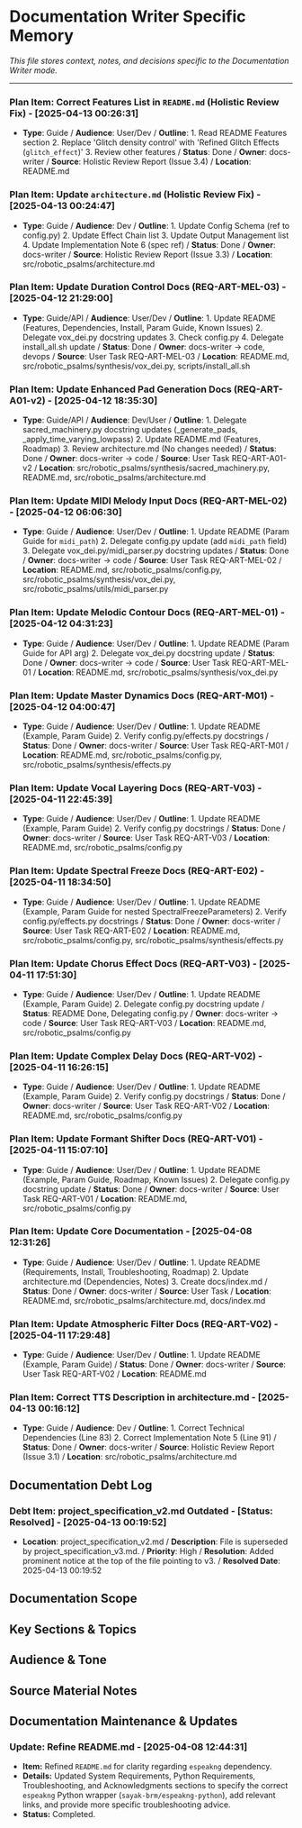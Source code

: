 # Documentation Writer Specific Memory

*This file stores context, notes, and decisions specific to the Documentation Writer mode.*

---


### Plan Item: Correct Features List in `README.md` (Holistic Review Fix) - [2025-04-13 00:26:31]
- **Type**: Guide / **Audience**: User/Dev / **Outline**: 1. Read README Features section 2. Replace 'Glitch density control' with 'Refined Glitch Effects (`glitch_effect`)' 3. Review other features / **Status**: Done / **Owner**: docs-writer / **Source**: Holistic Review Report (Issue 3.4) / **Location**: README.md


### Plan Item: Update `architecture.md` (Holistic Review Fix) - [2025-04-13 00:24:47]
- **Type**: Guide / **Audience**: Dev / **Outline**: 1. Update Config Schema (ref to config.py) 2. Update Effect Chain list 3. Update Output Management list 4. Update Implementation Note 6 (spec ref) / **Status**: Done / **Owner**: docs-writer / **Source**: Holistic Review Report (Issue 3.3) / **Location**: src/robotic_psalms/architecture.md


### Plan Item: Update Duration Control Docs (REQ-ART-MEL-03) - [2025-04-12 21:29:00]
- **Type**: Guide/API / **Audience**: User/Dev / **Outline**: 1. Update README (Features, Dependencies, Install, Param Guide, Known Issues) 2. Delegate vox_dei.py docstring updates 3. Check config.py 4. Delegate install_all.sh update / **Status**: Done / **Owner**: docs-writer -> code, devops / **Source**: User Task REQ-ART-MEL-03 / **Location**: README.md, src/robotic_psalms/synthesis/vox_dei.py, scripts/install_all.sh


### Plan Item: Update Enhanced Pad Generation Docs (REQ-ART-A01-v2) - [2025-04-12 18:35:30]
- **Type**: Guide/API / **Audience**: Dev/User / **Outline**: 1. Delegate sacred_machinery.py docstring updates (_generate_pads, _apply_time_varying_lowpass) 2. Update README.md (Features, Roadmap) 3. Review architecture.md (No changes needed) / **Status**: Done / **Owner**: docs-writer -> code / **Source**: User Task REQ-ART-A01-v2 / **Location**: src/robotic_psalms/synthesis/sacred_machinery.py, README.md, src/robotic_psalms/architecture.md


### Plan Item: Update MIDI Melody Input Docs (REQ-ART-MEL-02) - [2025-04-12 06:06:30]
- **Type**: Guide / **Audience**: User/Dev / **Outline**: 1. Update README (Param Guide for `midi_path`) 2. Delegate config.py update (add `midi_path` field) 3. Delegate vox_dei.py/midi_parser.py docstring updates / **Status**: Done / **Owner**: docs-writer -> code / **Source**: User Task REQ-ART-MEL-02 / **Location**: README.md, src/robotic_psalms/config.py, src/robotic_psalms/synthesis/vox_dei.py, src/robotic_psalms/utils/midi_parser.py



### Plan Item: Update Melodic Contour Docs (REQ-ART-MEL-01) - [2025-04-12 04:31:23]
- **Type**: Guide / **Audience**: User/Dev / **Outline**: 1. Update README (Param Guide for API arg) 2. Delegate vox_dei.py docstring update / **Status**: Done / **Owner**: docs-writer -> code / **Source**: User Task REQ-ART-MEL-01 / **Location**: README.md, src/robotic_psalms/synthesis/vox_dei.py


### Plan Item: Update Master Dynamics Docs (REQ-ART-M01) - [2025-04-12 04:00:47]
- **Type**: Guide / **Audience**: User/Dev / **Outline**: 1. Update README (Example, Param Guide) 2. Verify config.py/effects.py docstrings / **Status**: Done / **Owner**: docs-writer / **Source**: User Task REQ-ART-M01 / **Location**: README.md, src/robotic_psalms/config.py, src/robotic_psalms/synthesis/effects.py


### Plan Item: Update Vocal Layering Docs (REQ-ART-V03) - [2025-04-11 22:45:39]
- **Type**: Guide / **Audience**: User/Dev / **Outline**: 1. Update README (Example, Param Guide) 2. Verify config.py docstrings / **Status**: Done / **Owner**: docs-writer / **Source**: User Task REQ-ART-V03 / **Location**: README.md, src/robotic_psalms/config.py


### Plan Item: Update Spectral Freeze Docs (REQ-ART-E02) - [2025-04-11 18:34:50]
- **Type**: Guide / **Audience**: User/Dev / **Outline**: 1. Update README (Example, Param Guide for nested SpectralFreezeParameters) 2. Verify config.py/effects.py docstrings / **Status**: Done / **Owner**: docs-writer / **Source**: User Task REQ-ART-E02 / **Location**: README.md, src/robotic_psalms/config.py, src/robotic_psalms/synthesis/effects.py



### Plan Item: Update Chorus Effect Docs (REQ-ART-V03) - [2025-04-11 17:51:30]
- **Type**: Guide / **Audience**: User/Dev / **Outline**: 1. Update README (Example, Param Guide) 2. Delegate config.py docstring update / **Status**: README Done, Delegating config.py / **Owner**: docs-writer -> code / **Source**: User Task REQ-ART-V03 / **Location**: README.md, src/robotic_psalms/config.py


### Plan Item: Update Complex Delay Docs (REQ-ART-V02) - [2025-04-11 16:26:15]
- **Type**: Guide / **Audience**: User/Dev / **Outline**: 1. Update README (Example, Param Guide) 2. Verify config.py docstrings / **Status**: Done / **Owner**: docs-writer / **Source**: User Task REQ-ART-V02 / **Location**: README.md, src/robotic_psalms/config.py


### Plan Item: Update Formant Shifter Docs (REQ-ART-V01) - [2025-04-11 15:07:10]
- **Type**: Guide / **Audience**: User/Dev / **Outline**: 1. Update README (Example, Param Guide, Roadmap, Known Issues) 2. Delegate config.py docstring update / **Status**: Done / **Owner**: docs-writer / **Source**: User Task REQ-ART-V01 / **Location**: README.md, src/robotic_psalms/config.py


### Plan Item: Update Core Documentation - [2025-04-08 12:31:26]
- **Type**: Guide / **Audience**: User/Dev / **Outline**: 1. Update README (Requirements, Install, Troubleshooting, Roadmap) 2. Update architecture.md (Dependencies, Notes) 3. Create docs/index.md / **Status**: Done / **Owner**: docs-writer / **Source**: User Task / **Location**: README.md, src/robotic_psalms/architecture.md, docs/index.md


### Plan Item: Update Atmospheric Filter Docs (REQ-ART-V02) - [2025-04-11 17:29:48]
- **Type**: Guide / **Audience**: User/Dev / **Outline**: 1. Update README (Example, Param Guide) / **Status**: Done / **Owner**: docs-writer / **Source**: User Task REQ-ART-V02 / **Location**: README.md

### Plan Item: Correct TTS Description in architecture.md - [2025-04-13 00:16:12]
- **Type**: Guide / **Audience**: Dev / **Outline**: 1. Correct Technical Dependencies (Line 83) 2. Correct Implementation Note 5 (Line 91) / **Status**: Done / **Owner**: docs-writer / **Source**: Holistic Review Report (Issue 3.1) / **Location**: src/robotic_psalms/architecture.md

## Documentation Debt Log
<!-- Append debt items using the format below -->

### Debt Item: project_specification_v2.md Outdated - [Status: Resolved] - [2025-04-13 00:19:52]
- **Location**: project_specification_v2.md / **Description**: File is superseded by project_specification_v3.md. / **Priority**: High / **Resolution**: Added prominent notice at the top of the file pointing to v3. / **Resolved Date**: 2025-04-13 00:19:52


## Documentation Scope
<!-- Describe the documentation task -->

## Key Sections & Topics
<!-- Outline the document structure -->

## Audience & Tone
<!-- Define the target audience and writing style -->

## Source Material Notes
<!-- Link to relevant code, specs, or discussions -->

## Documentation Maintenance & Updates

### Update: Refine README.md - [2025-04-08 12:44:31]
- **Item:** Refined `README.md` for clarity regarding `espeakng` dependency.
- **Details:** Updated System Requirements, Python Requirements, Troubleshooting, and Acknowledgments sections to specify the correct `espeakng` Python wrapper (`sayak-brm/espeakng-python`), add relevant links, and provide more specific troubleshooting advice.
- **Status:** Completed.